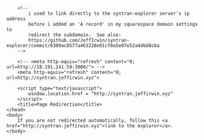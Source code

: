 
<html lang="en-US">
    <head>
        <meta charset="UTF-8">

        <!--
            i used to link directly to the syntran-explorer server's ip address
            before i added an 'A record' in my squarespace domain settings to
            redirect the subdomain.  See also:
            https://github.com/JeffIrwin/syntran-explorer/commit/6309ac8577a463228e01cf0a5e07e52a44bd8cba
        -->

        <!-- <meta http-equiv="refresh" content="0; url=http://18.191.241.59:3000/"> -->
        <meta http-equiv="refresh" content="0; url=http://syntran.jeffirwin.xyz">

        <script type="text/javascript">
            window.location.href = "http://syntran.jeffirwin.xyz"
        </script>
        <title>Page Redirection</title>
    </head>
    <body>
        If you are not redirected automatically, follow this <a href="http://syntran.jeffirwin.xyz">link to the explorer</a>.
    </body>
</html>

